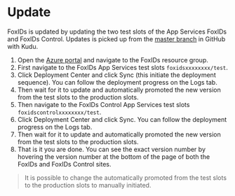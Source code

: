 # Update
FoxIDs is updated by updating the two test slots of the App Services FoxIDs and FoxIDs Control. Updates is picked up from the [master branch](https://github.com/ITfoxtec/FoxIDs) in GitHub with Kudu.

1. Open the [Azure portal](https://portal.azure.com/) and navigate to the FoxIDs resource group.
2. First navigate to the FoxIDs App Services test slots `foxidsxxxxxxxx/test`. 
3. Click Deployment Center and click Sync (this initiate the deployment sequence). You can follow the deployment progress on the Logs tab.
4. Then wait for it to update and automatically promoted the new version from the test slots to the production slots. 
2. Then navigate to the FoxIDs Control App Services test slots `foxidscontrolxxxxxxxx/test`. 
3. Click Deployment Center and click Sync. You can follow the deployment progress on the Logs tab.
4. Then wait for it to update and automatically promoted the new version from the test slots to the production slots. 
5. That is it you are done. You can see the exact version number by hovering the version number at the bottom of the page of both the FoxIDs and FoxIDs Control sites.

> It is possible to change the automatically promoted from the test slots to the production slots to manually initiated.
